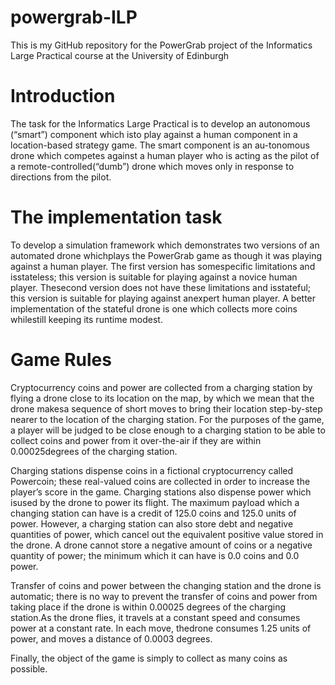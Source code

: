 # powergrab-ILP
This is my GitHub repository for the PowerGrab project of the Informatics Large Practical course at the University of Edinburgh
# Introduction
The task for the Informatics Large Practical is to develop an autonomous (“smart”) component which isto play against a human component in a location-based strategy game.  The smart component is an au-tonomous drone which competes against a human player who is acting as the pilot of a remote-controlled(“dumb”) drone which moves only in response to directions from the pilot.
# The implementation task
To develop a simulation framework which demonstrates two versions of an automated drone whichplays the PowerGrab game as though it was playing against a human player.   The first version has somespecific limitations and isstateless; this version is suitable for playing against a novice human player.  Thesecond version does not have these limitations and isstateful; this version is suitable for playing against anexpert human player. A better implementation of the stateful drone is one which collects more coins whilestill keeping its runtime modest.
# Game Rules
Cryptocurrency coins and power are collected from a charging station by flying a drone close to its location on the map, by which we mean that the drone makesa sequence of short moves to bring their location step-by-step nearer to the location of the charging station. For the purposes of the game, a player will be judged to be close enough to a charging station to be able to collect coins and power from it over-the-air if they are within 0.00025degrees of the charging station.

Charging stations dispense coins in a fictional cryptocurrency called Powercoin; these real-valued coins are collected in order to increase the player’s score in the game. Charging stations also dispense power which isused by the drone to power its flight. The maximum payload which a changing station can have is a credit of 125.0 coins and 125.0 units of power. However, a charging station can also store debt and negative quantities of power, which cancel out the equivalent positive value stored in the drone. A drone cannot store a negative amount of coins or a negative quantity of power; the minimum which it can have is 0.0 coins and 0.0 power.

Transfer of coins and power between the changing station and the drone is automatic; there is no way to prevent the transfer of coins and power from taking place if the drone is within 0.00025 degrees of the charging station.As the drone flies, it travels at a constant speed and consumes power at a constant rate.  In each move, thedrone consumes 1.25 units of power, and moves a distance of 0.0003 degrees.

Finally, the object of the game is simply to collect as many coins as possible.





